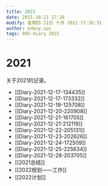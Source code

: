 ```yaml
---
title: 2021
date: 2021-10-21 17:26
modify: 星期四 21日 十月 2021 17:26:31
author: edony.zpc
tags: 005-diary 2021
---
```


# 2021
关于2021的记录。

- [[Diary-2021-12-17-134435]]
- [[Diary-2021-12-17-173332]]
- [[Diary-2021-12-19-125708]]
- [[Diary-2021-12-20-220908]]
- [[Diary-2021-12-21-161705]]
- [[Diary-2021-12-21-212119]]
- [[Diary-2021-12-22-205131]]
- [[Diary-2021-12-23-202626]]
- [[Diary-2021-12-24-172509]]
- [[Diary-2021-12-25-225634]]
- [[Diary-2021-12-28-203705]]
- [[2021总结]]
- [[2022规划——工作]]
- [[2022计划]]